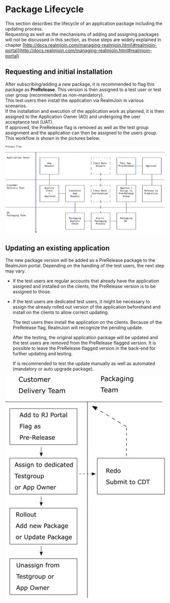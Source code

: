 # Package Lifecycle

This section describes the lifecycle of an application package including the updating process.  
Requesting as well as the mechanisms of adding and assigning packages will not be discussed in this section, as those steps are widely explained in chapter [http://docs.realmjoin.com/managing-realmjoin.html\#realmjoin-portal](http://docs.realmjoin.com/managing-realmjoin.html#realmjoin-portal)

## Requesting and initial installation

After subscribing/adding a new package, it is recommended to flag this package as **PreRelease**. This version is then assigned to a test user or test user group \(recommended as non-mandatory\).  
This test users then install the application via RealmJoin in various scenarios.  
If the installation and execution of the application work as planned, it is then assigned to the Application Owner \(AO\) and undergoing the user acceptance test \(UAT\).  
If approved, the PreRelease flag is removed as well as the test group assignment and the application can then be assigned to the users group. This workflow is shown in the pictures below.

[![RJ packaging workflow](.gitbook/assets/rj-package-workflow.png)](https://github.com/realmjoin/realmjoin-gitbooks/tree/3c2250fcc0d712e1b40ac535a1766b57ce01910c/docs/media/rj-package-workflow.png)

## Updating an existing application

The new package version will be added as a PreRelease package to the RealmJoin portal. Depending on the handling of the test users, the next step may vary.

* If the test users are regular accounts that already have the application assigned and installed on the clients, the PreRelease version is to be assigned to those.
* If the test users are dedicated test users, it might be necessary to assign the already rolled out version of the application beforehand and install on the clients to allow correct updating.  

  The test users then install the application on the clients. Because of the PreRelease flag, RealmJoin will recognize the pending update.  

  After the testing, the original application package will be updated and the test users are removed from the PreRelease flagged version. It is possible to leave the PreRelease flagged version in the back-end for further updating and testing.

  If is recommended to test the update manually as well as automated \(mandatory or auto upgrade package\).

[![RJ packaging workflow detail](.gitbook/assets/rj-package-workflow-detail.png)](https://github.com/realmjoin/realmjoin-gitbooks/tree/3c2250fcc0d712e1b40ac535a1766b57ce01910c/docs/media/rj-package-workflow-detail.png)

